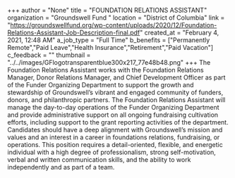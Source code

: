 +++
author = "None"
title = "FOUNDATION RELATIONS ASSISTANT"
organization = "Groundswell Fund "
location = "District of Columbia"
link = "https://groundswellfund.org/wp-content/uploads/2020/12/Foundation-Relations-Assistant-Job-Description-final.pdf"
created_at = "February 4, 2021, 12:48 AM"
a_job_type = "Full Time"
b_benefits = ["Permanently Remote","Paid Leave","Health Insurance","Retirement","Paid Vacation"]
c_feedback = ""
thumbnail = "../../images/GFlogotransparentblue300x217_77e48b48.png"
+++
The Foundation Relations Assistant works with the Foundation Relations Manager, Donor Relations Manager, and Chief Development Officer as part of the Funder Organizing Department to support the growth and stewardship of Groundswell’s vibrant and engaged community of funders, donors, and philanthropic partners. The Foundation Relations Assistant will manage the day-to-day operations of the Funder Organizing Department and provide administrative support on all ongoing fundraising cultivation efforts, including support to the grant reporting activities of the department. Candidates should have a deep alignment with Groundswell’s mission and values and an interest in a career in foundations relations, fundraising, or operations. This position requires a detail-oriented, flexible, and energetic individual with a high degree of professionalism, strong self-motivation, verbal and written communication skills, and the ability to work independently and as part of a team.